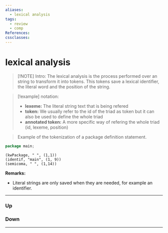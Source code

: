 ```yaml
---
aliases:
  - lexical analysis
tags:
  - review
  - comp
References:
cssclasses:
---
```

# lexical analysis
> [!NOTE] Intro: 
> The lexical analysis is the process performed over an string to transform it into tokens. This tokens save a lexical identifier, the literal word and the position of the string.


> [!example] notation:
> 	
> - **lexeme:** The literal string text that is being refered
> - **token:** We usually refer to the id of the triad as token but it can also be used to define the whole triad
> - **annotated token:** A more specific way of refering the whole triad (id, lexeme, position)



> Example of the tokenization of a package definition statement. 
```go
package main;
```
```
(kwPackage, " ", (1,1))
(identif, "main", (1, 9))
(semicoma, " ", (1,14))
```

**Remarks:**

- Literal strings are only saved when they are needed, for example an identifier.

***
### Up
### Down
***
